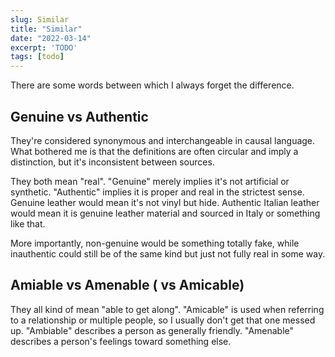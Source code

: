 ```yaml
---
slug: Similar
title: "Similar"
date: "2022-03-14"
excerpt: 'TODO'
tags: [todo]
---
```


There are some words between which I always forget the difference.

## Genuine vs Authentic

They're considered synonymous and interchangeable in causal language. What bothered me is that the definitions are often circular and imply a distinction, but it's inconsistent between sources.

They both mean "real". "Genuine" merely implies it's not artificial or synthetic. "Authentic" implies it is proper and real in the strictest sense. Genuine leather would mean it's not vinyl but hide. Authentic Italian leather would mean it is genuine leather material and sourced in Italy or something like that.

More importantly, non-genuine would be something totally fake, while inauthentic could still be of the same kind but just not fully real in some way.

## Amiable vs Amenable ( vs Amicable)

They all kind of mean "able to get along". "Amicable" is used when referring to a relationship or multiple people, so I usually don't get that one messed up. "Ambiable" describes a person as generally friendly. "Amenable" describes a person's feelings toward something else.
